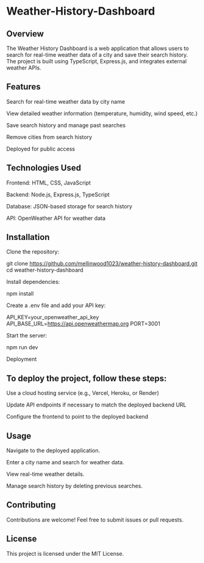 # Weather-History-Dashboard

## Overview

The Weather History Dashboard is a web application that allows users to search for real-time weather data of a city and save their search history. The project is built using TypeScript, Express.js, and integrates external weather APIs.

## Features

Search for real-time weather data by city name

View detailed weather information (temperature, humidity, wind speed, etc.)

Save search history and manage past searches

Remove cities from search history

Deployed for public access

## Technologies Used

Frontend: HTML, CSS, JavaScript

Backend: Node.js, Express.js, TypeScript

Database: JSON-based storage for search history

API: OpenWeather API for weather data

## Installation

Clone the repository:

git clone https://github.com/mellinwood1023/weather-history-dashboard.git
cd weather-history-dashboard

Install dependencies:

npm install

Create a .env file and add your API key:

API_KEY=your_openweather_api_key
API_BASE_URL=https://api.openweathermap.org
PORT=3001

Start the server:

npm run dev

Deployment

## To deploy the project, follow these steps:

Use a cloud hosting service (e.g., Vercel, Heroku, or Render)

Update API endpoints if necessary to match the deployed backend URL

Configure the frontend to point to the deployed backend

## Usage

Navigate to the deployed application.

Enter a city name and search for weather data.

View real-time weather details.

Manage search history by deleting previous searches.

## Contributing

Contributions are welcome! Feel free to submit issues or pull requests.

## License

This project is licensed under the MIT License.

